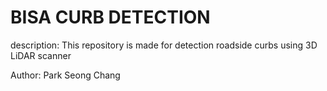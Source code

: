 # BISA CURB DETECTION

description: This repository is made for detection roadside curbs using 3D LiDAR scanner

Author: Park Seong Chang




